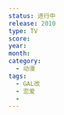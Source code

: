 ```yaml
---
status: 进行中
release: 2010
type: TV
score:
year:
month:
category:
  - 动漫
tags:
  - GAL改
  - 恋爱
  - 
---
```

